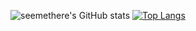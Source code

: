 ![seemethere's GitHub stats](https://github-readme-stats.vercel.app/api?username=seemethere&count_private=true)
[![Top Langs](https://github-readme-stats.vercel.app/api/top-langs/?username=seemethere&layout=compact)](https://github.com/anuraghazra/github-readme-stats)


<!--
**seemethere/seemethere** is a ✨ _special_ ✨ repository because its `README.md` (this file) appears on your GitHub profile.

Here are some ideas to get you started:

- 🔭 I’m currently working on ...
- 🌱 I’m currently learning ...
- 👯 I’m looking to collaborate on ...
- 🤔 I’m looking for help with ...
- 💬 Ask me about ...
- 📫 How to reach me: ...
- 😄 Pronouns: ...
- ⚡ Fun fact: ...
-->
